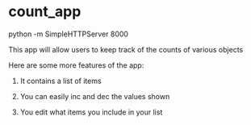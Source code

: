 count_app
=========
python -m SimpleHTTPServer 8000

This app will allow users to keep
track of the counts of various objects

Here are some more features of the app:

1. It contains a list of items

2. You can easily inc and dec the values shown

3. You edit what items you include in your list
